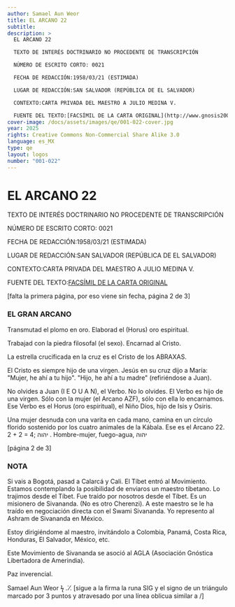 ```yaml
---
author: Samael Aun Weor
title: EL ARCANO 22
subtitle:
description: >
  EL ARCANO 22

  TEXTO DE INTERÉS DOCTRINARIO NO PROCEDENTE DE TRANSCRIPCIÓN

  NÚMERO DE ESCRITO CORTO: 0021

  FECHA DE REDACCIÓN:1958/03/21 (ESTIMADA)

  LUGAR DE REDACCIÓN:SAN SALVADOR (REPÚBLICA DE EL SALVADOR)

  CONTEXTO:CARTA PRIVADA DEL MAESTRO A JULIO MEDINA V.

  FUENTE DEL TEXTO:[FACSÍMIL DE LA CARTA ORIGINAL](http://www.gnosis2002.com/documentos_QE/1955-11-XX-E_ARCANO_22.pdf.pdf)
cover-image: /docs/assets/images/qe/001-022-cover.jpg
year: 2025
rights: Creative Commons Non-Commercial Share Alike 3.0
language: es_MX
type: qe
layout: logos
number: "001-022"
---
```

# EL ARCANO 22

TEXTO DE INTERÉS DOCTRINARIO NO PROCEDENTE DE TRANSCRIPCIÓN

NÚMERO DE ESCRITO CORTO: 0021

FECHA DE REDACCIÓN:1958/03/21 (ESTIMADA)

LUGAR DE REDACCIÓN:SAN SALVADOR (REPÚBLICA DE EL SALVADOR)

CONTEXTO:CARTA PRIVADA DEL MAESTRO A JULIO MEDINA V.

FUENTE DEL TEXTO:[FACSÍMIL DE LA CARTA ORIGINAL](http://www.gnosis2002.com/documentos_QE/1955-11-XX-E_ARCANO_22.pdf.pdf)

[falta la primera página, por eso viene sin fecha, página 2 de 3]

### EL GRAN ARCANO

Transmutad el plomo en oro. Elaborad el (Horus) oro espiritual.

Trabajad con la piedra filosofal (el sexo). Encarnad al Cristo.

La estrella crucificada en la cruz es el Cristo de los ABRAXAS.

El Cristo es siempre hijo de una virgen. Jesús en su cruz dijo a María: "Mujer, he ahí a tu hijo". "Hijo, he ahí a tu madre" (refiriéndose a Juan).

No olvides a Juan (I E O U A N), el Verbo. No lo olvides. El Verbo es hijo de una virgen. Sólo con la mujer (el Arcano AZF), sólo con ella lo encarnamos. Ese Verbo es el Horus (oro espiritual), el Niño Dios, hijo de Isis y Osiris.

Una mujer desnuda con una varita en cada mano, camina en un círculo florido sostenido por los cuatro animales de la Kábala. Ese es el Arcano 22. 2 + 2 = 4; יהוה . Hombre-mujer, fuego-agua, יהוה 

[página 2 de 3]

### NOTA

Si vais a Bogotá, pasad a Calarcá y Cali. El Tíbet entró al Movimiento. Estamos contemplando la posibilidad de enviaros un maestro tibetano. Lo trajimos desde el Tíbet. Fue traído por nosotros desde el Tíbet. Es un misionero de Sivananda. (No es otro Cherenzi). A este maestro se le ha traído en negociación directa con el Swami Sivananda. Yo represento al Ashram de Sivananda en México.

Estoy dirigiéndome al maestro, invitándolo a Colombia, Panamá, Costa Rica, Honduras, El Salvador, México, etc.

Este Movimiento de Sivananda se asoció al AGLA (Asociación Gnóstica Libertadora de Amerindia).

Paz inverencial.

Samael Aun Weor ϟ .˙⁄. [sigue a la firma la runa SIG y el signo de un triángulo marcado por 3 puntos y atravesado por una línea oblicua similar a /]

